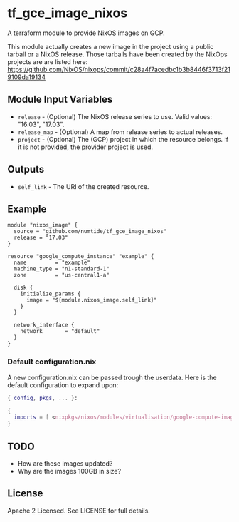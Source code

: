 # tf_gce_image_nixos

A terraform module to provide NixOS images on GCP.

This module actually creates a new image in the project using a public tarball
or a NixOS release.  Those tarballs have been created by the NixOps projects
are are listed here:
https://github.com/NixOS/nixops/commit/c28a4f7acedbc1b3b8446f3713f219109da19134

## Module Input Variables

* `release` - (Optional) The NixOS release series to use. Valid values: "16.03", "17.03".
* `release_map` - (Optional) A map from release series to actual releases.
* `project` - (Optional) The (GCP) project in which the resource belongs. If it is not provided, the provider project is used.

## Outputs

* `self_link` - The URI of the created resource.

## Example

```hcl
module "nixos_image" {
  source = "github.com/numtide/tf_gce_image_nixos"
  release = "17.03"
}

resource "google_compute_instance" "example" {
  name         = "example"
  machine_type = "n1-standard-1"
  zone         = "us-central1-a"

  disk {
    initialize_params {
      image = "${module.nixos_image.self_link}"
    }
  }

  network_interface {
    network       = "default"
  }
}
```

### Default configuration.nix

A new configuration.nix can be passed trough the userdata. Here is the default
configuration to expand upon:

```nix
{ config, pkgs, ... }:

{
  imports = [ <nixpkgs/nixos/modules/virtualisation/google-compute-image.nix> ];
}
```

## TODO

* How are these images updated?
* Why are the images 100GB in size?

## License

Apache 2 Licensed. See LICENSE for full details.

